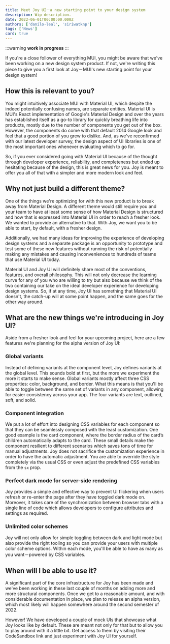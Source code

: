 ```yaml
---
title: Meet Joy UI－a new starting point to your design system
description: Wip description.
date: 2022-06-01T00:00:00.000Z
authors: ['danilo-leal', 'siriwatknp']
tags: ['News']
card: true
---
```


:::warning
**work in progress**
:::

If you're a close follower of everything MUI, you might be aware that we've been working on a new design system product. If not, we're writing this piece to give you a first look at Joy－MUI's new starting point for your design system!

## How this is relevant to you?

You might intuitively associate MUI with Material UI, which despite the indeed potentially confusing names, are separate entities. Material UI is MUI's React implementation of Google's Material Design and over the years has established itself as a go-to library for quickly breathing life into products, mostly due to the number of components you get out of the box. However, the components do come with that default 2014 Google look and feel that a good portion of you grew to dislike. And, as we've reconfirmed with our latest developer survey, the design aspect of UI libraries is one of the most important ones whenever evaluating which to go for.

So, if you ever considered going with Material UI because of the thought through developer experience, reliability, and completeness but ended up hesitating because of the design, this is great news for you. Joy is meant to offer you all of that with a simpler and more modern look and feel.

## Why not just build a different theme?

One of the things we're optimizing for with this new product is to break away from Material Design. A different theme would still require you and your team to have at least some sense of how Material Design is structured and how that is expressed into Material UI in order to reach a fresher look. We wanted to provide an alternative to that. With Joy, we want you to be able to start, by default, with a fresher design.

Additionally, we had many ideas for improving the experience of developing design systems and a separate package is an opportunity to prototype and test some of these new features without running the risk of potentially making any mistakes and causing inconveniences to hundreds of teams that use Material UI today.

Material UI and Joy UI will definitely share most of the conventions, features, and overall philosophy. This will not only decrease the learning curve for any of you who are willing to try but also because we think of the two containing our take on the ideal developer experience for developing design systems. So, if at any time, Joy UI has something that Material UI doesn't, the catch-up will at some point happen, and the same goes for the other way around.

## What are the new things we're introducing in Joy UI?

Aside from a fresher look and feel for your upcoming project, here are a few features we're planning for the alpha version of Joy UI:

### Global variants

Instead of defining variants at the component level, Joy defines variants at the global level. This sounds bold at first, but the more we experiment the more it starts to make sense. Global variants mostly affect three CSS properties: color, background, and border. What this means is that you'll be able to toggle between the same set of variants in any component, allowing for easier consistency across your app. The four variants are text, outlined, soft, and solid.

### Component integration

We put a lot of effort into designing CSS variables for each component so that they can be seamlessly composed with the least customization.
One good example is the card component, where the border radius of the card’s children automatically adapts to the card.
These small details make the component resilient to different scenarios which saves tons of time for manual adjustments.
Joy does not sacrifice the customization experience in order to have the automatic adjustment.
You are able to override the style completely via the usual CSS or even adjust the predefined CSS variables from the `sx` prop.

### Perfect dark mode for server-side rendering

Joy provides a simple and effective way to prevent UI flickering when users refresh or re-enter the page after they have toggled dark mode on.
Moreover, it takes care of the synchronization between browser tabs with a single line of code which allows developers to configure attributes and settings as required.

### Unlimited color schemes

Joy will not only allow for simple toggling between dark and light mode but also provide the right tooling so you can provide your users with multiple color scheme
options. Within each mode, you'll be able to have as many as you want－powered by CSS variables.

## When will I be able to use it?

A significant part of the core infrastructure for Joy has been made and we've been working in these last couple of months on adding more and more structural components. Once we get to a reasonable amount, and with considerable documentation in place, we plan to release an alpha version, which most likely will happen somewhere around the second semester of 2022.

However! We have developed a couple of mock UIs that showcase what Joy looks like by default. These are meant not only for that but to allow you to play around with it a little bit. Get access to them by visiting their CodeSandbox link and just experiment with Joy UI for yourself.
